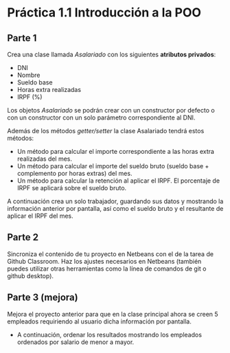 # Práctica 1.1 Introducción a la POO
## Parte 1
Crea una clase llamada *Asalariado* con los siguientes **atributos privados**:
 - DNI
 - Nombre    
 - Sueldo base
 - Horas extra realizadas 
 - IRPF (%)

Los objetos *Asalariado* se podrán crear con un constructor por defecto o con un constructor con un solo parámetro correspondiente al DNI.

Además de los métodos *getter/setter* la clase Asalariado tendrá estos métodos:
- Un método para calcular el importe correspondiente a las horas extra realizadas del mes.
- Un método para calcular el importe del sueldo bruto (sueldo base + complemento por horas extras) del mes.
- Un método para calcular la retención al aplicar el IRPF. El porcentaje de IRPF se aplicará sobre el sueldo bruto.

A continuación crea un solo trabajador, guardando sus datos y mostrando la información anterior por pantalla, así como el sueldo bruto y el resultante de aplicar el IRPF del mes.

## Parte 2
Sincroniza el contenido de tu proyecto en Netbeans con el de la tarea de Github Classroom. Haz los ajustes necesarios en Netbeans (también puedes utilizar otras herramientas como la línea de comandos de git o github desktop).

## Parte 3 (mejora)
Mejora el proyecto anterior para que en la clase principal ahora se creen 5 empleados requiriendo al usuario dicha información por pantalla.
- A continuación, ordenar los resultados mostrando los empleados ordenados por salario de menor a mayor.
